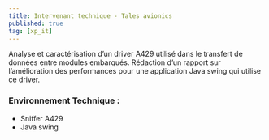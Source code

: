 ```yaml
---
title: Intervenant technique - Tales avionics
published: true
tag: [xp_it]
---
```



Analyse et caractérisation d’un driver A429 utilisé dans le transfert de données entre modules embarqués. Rédaction d’un rapport sur l’amélioration des performances pour une application Java swing qui utilise ce driver.

### Environnement Technique :
- Sniffer A429
- Java swing




